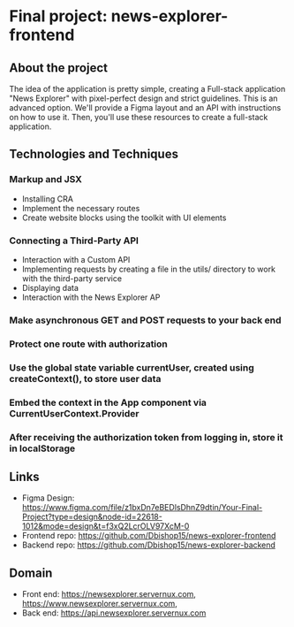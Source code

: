 # Final project: news-explorer-frontend

## About the project

The idea of the application is pretty simple, creating a Full-stack application "News Explorer" with pixel-perfect design and strict guidelines. This is an advanced option. We'll provide a Figma layout and an API with instructions on how to use it. Then, you'll use these resources to create a full-stack application.

## Technologies and Techniques

### Markup and JSX

- Installing CRA
- Implement the necessary routes
- Create website blocks using the toolkit with UI elements

### Connecting a Third-Party API

- Interaction with a Custom API
- Implementing requests by creating a file in the utils/ directory to work with the third-party service
- Displaying data
- Interaction with the News Explorer AP

### Make asynchronous GET and POST requests to your back end

### Protect one route with authorization

### Use the global state variable currentUser, created using createContext(), to store user data

### Embed the context in the App component via CurrentUserContext.Provider

### After receiving the authorization token from logging in, store it in localStorage

## Links

- Figma Design: https://www.figma.com/file/z1bxDn7eBEDlsDhnZ9dtin/Your-Final-Project?type=design&node-id=22618-1012&mode=design&t=f3xQ2LcrOLV97XcM-0
- Frontend repo: https://github.com/Dbishop15/news-explorer-frontend
- Backend repo: https://github.com/Dbishop15/news-explorer-backend

## Domain

- Front end: https://newsexplorer.servernux.com, https://www.newsexplorer.servernux.com,
- Back end: https://api.newsexplorer.servernux.com
